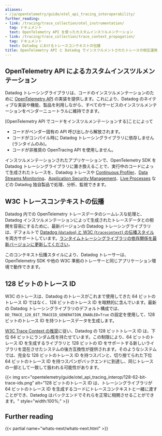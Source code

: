 ```yaml
---
aliases:
- /ja/opentelemetry/guide/otel_api_tracing_interoperability/
further_reading:
- link: /tracing/trace_collection/otel_instrumentation/
  tag: ドキュメント
  text: OpenTelemetry API を使ったカスタムインスツルメンテーション
- link: /tracing/trace_collection/trace_context_propagation/
  tag: ドキュメント
  text: Datadog におけるトレースコンテキストの伝播
title: OpenTelemetry API と Datadog でインスツルメントされたトレースの相互運用性
---
```


## OpenTelemetry API によるカスタムインスツルメンテーション

Datadog トレーシングライブラリは、コードのインスツルメンテーションのために [OpenTelemetry API][1] の実装を提供します。これにより、Datadog のネイティブな実装や機能、製品を利用しながら、すべてのサービスのインスツルメンテーションをベンダーニュートラルに維持できます。

[OpenTelemetry API でコードをインスツルメンテーションする]ことによって

- コードがベンダー固有の API 呼び出しから解放されます。
- コードがコンパイル時に Datadog トレーシングライブラリに依存しません (ランタイムのみ)。
- コードが非推奨の OpenTracing API を使用しません。

インスツルメンテーションされたアプリケーションで、OpenTelemetry SDK を Datadog トレーシングライブラリに置き換えることで、実行中のコードによって生成されたトレースを、Datadog トレースや [Continuous Profiler][3]、[Data Streams Monitoring][4]、[Application Security Management][5]、[Live Processes][6] などの Datadog 独自製品で処理、分析、監視できます。

## W3C トレースコンテキストの伝播

Datadog 内での OpenTelemetry トレースデータのシームレスな処理と、Datadog インスツルメンテーションによって生成されたトレースデータとの相関を容易にするために、最新バージョンの Datadog トレーシングライブラリは、デフォルトで [Datadog (`datadog`) と W3C (`tracecontext`) の伝播スタイル][8]を両方サポートしています。[ランタイムトレーシングライブラリの依存関係を最新バージョンに更新してください][7]。

このコンテキスト伝播スタイルにより、Datadog トレーサーは、OpenTelemetry SDK や他の W3C 準拠のトレーサーと同じアプリケーション環境で動作できます。


## 128 ビットのトレース ID

W3C のトレースは、Datadog のトレースがこれまで使用してきた 64 ビットのトレース ID ではなく、128 ビットのトレース ID を暗黙的に含んでいます。最新の Datadog トレーシングライブラリのデフォルト構成では、`DD_TRACE_128_BIT_TRACEID_GENERATION_ENABLED=True` の設定を使用して、128 ビットのトレース ID を持つトレースデータを生成します。

[W3C Trace Context の推奨][9]に従い、Datadog の 128 ビットトレース ID は、下位 64 ビットにランダム性を持たせています。この制限により、64 ビットのトレース ID を生成するライブラリと 128 ビットの ID をサポートする新しいライブラリを混在させたシステムの後方互換性が提供されます。そのようなシステムでは、完全な 128 ビットのトレース ID を持つスパンと、切り捨てられた下位 64 ビットのトレース ID を持つスパンがバックエンドに到達し、同じトレースの一部として一致して扱われる可能性があります。

{{< img src="opentelemetry/guide/otel_api_tracing_interop/128-62-bit-trace-ids.png" alt="128 ビットのトレース ID は、トレーシングライブラリが 64 ビットのトレース ID を生成するコードにトレースコンテキストと一緒に渡すことができ、Datadog はバックエンドでそれらを正常に相関させることができます。" style="width:100%;" >}}

## Further reading

{{< partial name="whats-next/whats-next.html" >}}


[1]: https://opentelemetry.io/docs/specs/otel/trace/api/
[2]: /ja/tracing/trace_collection/otel_instrumentation/
[3]: /ja/profiler/
[4]: /ja/data_streams/
[5]: /ja/security/application_security/
[6]: /ja/infrastructure/process
[7]: /ja/tracing/trace_collection/dd_libraries/
[8]: /ja/tracing/trace_collection/trace_context_propagation/
[9]: https://www.w3.org/TR/trace-context/#handling-trace-id-for-compliant-platforms-with-shorter-internal-identifiers